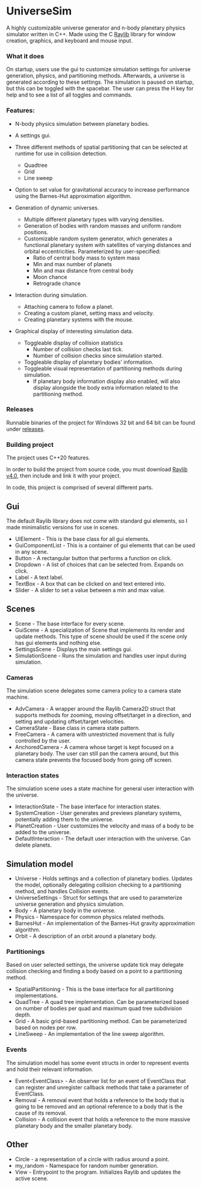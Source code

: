 # UniverseSim

A highly customizable universe generator and n-body planetary physics simulator written in C++. Made using the C [Raylib](https://github.com/raysan5/raylib) library for window creation, graphics, and keyboard and mouse input.


### What it does
On startup, users use the gui to customize simulation settings for universe generation, physics, and partitioning methods.
Afterwards, a universe is generated according to these settings. The simulation is paused on startup, but this can be toggled with the spacebar.
The user can press the H key for help and to see a list of all toggles and commands.


### Features:
- N-body physics simulation between planetary bodies.
- A settings gui.
- Three different methods of spatial partitioning that can be selected at runtime for use in collision detection.
  - Quadtree
  - Grid
  - Line sweep
- Option to set value for gravitational accuracy to increase performance using the Barnes-Hut approximation algorithm.
- Generation of dynamic universes.
  - Multiple different planetary types with varying densities.
  - Generation of bodies with random masses and uniform random positions.
  - Customizable random system generator, which generates a functional planetary system with satellites of varying distances and orbital eccentricities. Parameterized by user-specified:
    - Ratio of central body mass to system mass
    - Min and max number of planets
    - Min and max distance from central body
    - Moon chance
    - Retrograde chance
 
- Interaction during simulation.
  - Attaching camera to follow a planet.
  - Creating a custom planet, setting mass and velocity.
  - Creating planetary systems with the mouse.

- Graphical display of interesting simulation data.
  - Toggleable display of collision statistics
    - Number of collision checks last tick.
    - Number of collision checks since simulation started.
  - Toggleable display of planetary bodies' information.
  - Toggleable visual representation of partitioning methods during simulation.
    - If planetary body information display also enabled, will also display alongside the body extra information related to the partitioning method.

### Releases
Runnable binaries of the project for Windows 32 bit and 64 bit can be found under [releases](https://github.com/Xxthedarkmatterturtlepasta003xX/UniverseSim/releases/tag/v1.0.0).

### Building project
The project uses C++20 features.

In order to build the project from source code, you must download [Raylib v4.0](https://github.com/raysan5/raylib/releases/tag/4.0.0), then include and link it with your project.


In code, this project is comprised of several different parts.

## Gui
The default Raylib library does not come with standard gui elements, so I made minimalistic versions for use in scenes.
- UIElement - This is the base class for all gui elements.
- GuiComponentList - This is a container of gui elements that can be used in any scene.
- Button - A rectangular button that performs a function on click.
- Dropdown - A list of choices that can be selected from. Expands on click.
- Label - A text label.
- TextBox - A box that can be clicked on and text entered into.
- Slider - A slider to set a value between a min and max value.

## Scenes
- Scene - The base interface for every scene.
- GuiScene - A specialization of Scene that implements its render and update methods.
This type of scene should be used if the scene only has gui elements and nothing else.
- SettingsScene - Displays the main settings gui.
- SimulationScene - Runs the simulation and handles user input during simulation.

### Cameras
The simulation scene delegates some camera policy to a camera state machine.
- AdvCamera - A wrapper around the Raylib Camera2D struct that supports methods for zooming, moving offset/target in a direction, and setting and updating offset/target velocities.
- CameraState - Base class in camera state pattern.
- FreeCamera - A camera with unrestricted movement that is fully controlled by the user.
- AnchoredCamera - A camera whose target is kept focused on a planetary body. The user can still pan the camera around, but this camera state prevents the focused body from going off screen.

### Interaction states
The simulation scene uses a state machine for general user interaction with the universe.
- InteractionState - The base interface for interaction states.
- SystemCreation - User generates and previews planetary systems, potentially adding them to the universe.
- PlanetCreation - User customizes the velocity and mass of a body to be added to the universe.
- DefaultInteraction - The default user interaction with the universe. Can delete planets.

## Simulation model
- Universe - Holds settings and a collection of planetary bodies. Updates the model, optionally delegating collision checking to a partitioning method, and handles Collision events.
- UniverseSettings - Struct for settings that are used to parameterize universe generation and physics simulation.
- Body - A planetary body in the universe.
- Physics - Namespace for common physics related methods.
- BarnesHut - An implementation of the Barnes-Hut gravity approximation algorithm.
- Orbit - A description of an orbit around a planetary body.

### Partitionings
Based on user selected settings, the universe update tick may delegate collision checking and finding a body based on a point to a partitioning method.
- SpatialPartitioning - This is the base interface for all partitioning implementations.
- QuadTree - A quad tree implementation. Can be parameterized based on number of bodies per quad and maximum quad tree subdivision depth.
- Grid - A basic grid-based partitioning method. Can be parameterized based on nodes per row.
- LineSweep - An implementation of the line sweep algorithm.

### Events
The simulation model has some event structs in order to represent events and hold their relevant information.
- Event\<EventClass\> - An observer list for an event of EventClass that can register and unregister callback methods that take a parameter of EventClass.
- Removal - A removal event that holds a reference to the body that is going to be removed and an optional reference to a body that is the cause of its removal.
- Collision - A collision event that holds a reference to the more massive planetary body and the smaller planetary body.


## Other
- Circle - a representation of a circle with radius around a point.
- my_random - Namespace for random number generation.
- View - Entrypoint to the program. Initializes Raylib and updates the active scene.
